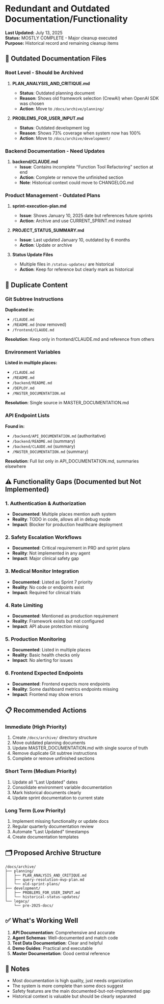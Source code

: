 # Redundant and Outdated Documentation/Functionality

**Last Updated:** July 13, 2025  
**Status:** MOSTLY COMPLETE - Major cleanup executed  
**Purpose:** Historical record and remaining cleanup items

## 📁 Outdated Documentation Files

### Root Level - Should be Archived
1. **PLAN_ANALYSIS_AND_CRITIQUE.md**
   - **Status**: Outdated planning document
   - **Reason**: Shows old framework selection (CrewAI) when OpenAI SDK was chosen
   - **Action**: Move to `/docs/archive/planning/`

2. **PROBLEMS_FOR_USER_INPUT.md**
   - **Status**: Outdated development log
   - **Reason**: Shows 73% coverage when system now has 100%
   - **Action**: Move to `/docs/archive/development/`

### Backend Documentation - Need Updates
1. **backend/CLAUDE.md**
   - **Issue**: Contains incomplete "Function Tool Refactoring" section at end
   - **Action**: Complete or remove the unfinished section
   - **Note**: Historical context could move to CHANGELOG.md

### Product Management - Outdated Plans
1. **sprint-execution-plan.md**
   - **Issue**: Shows January 10, 2025 date but references future sprints
   - **Action**: Archive and use CURRENT_SPRINT.md instead

2. **PROJECT_STATUS_SUMMARY.md**
   - **Issue**: Last updated January 10, outdated by 6 months
   - **Action**: Update or archive

3. **Status Update Files**
   - Multiple files in `/status-updates/` are historical
   - **Action**: Keep for reference but clearly mark as historical

## 🔁 Duplicate Content

### Git Subtree Instructions
**Duplicated in:**
- `/CLAUDE.md`
- `/README.md` (now removed)
- `/frontend/CLAUDE.md`

**Resolution**: Keep only in frontend/CLAUDE.md and reference from others

### Environment Variables
**Listed in multiple places:**
- `/CLAUDE.md`
- `/README.md`
- `/backend/README.md`
- `/DEPLOY.md`
- `/MASTER_DOCUMENTATION.md`

**Resolution**: Single source in MASTER_DOCUMENTATION.md

### API Endpoint Lists
**Found in:**
- `/backend/API_DOCUMENTATION.md` (authoritative)
- `/backend/README.md` (summary)
- `/backend/CLAUDE.md` (summary)
- `/MASTER_DOCUMENTATION.md` (summary)

**Resolution**: Full list only in API_DOCUMENTATION.md, summaries elsewhere

## ⚠️ Functionality Gaps (Documented but Not Implemented)

### 1. Authentication & Authorization
- **Documented**: Multiple places mention auth system
- **Reality**: TODO in code, allows all in debug mode
- **Impact**: Blocker for production healthcare deployment

### 2. Safety Escalation Workflows
- **Documented**: Critical requirement in PRD and sprint plans
- **Reality**: Not implemented in any agent
- **Impact**: Major clinical safety gap

### 3. Medical Monitor Integration
- **Documented**: Listed as Sprint 7 priority
- **Reality**: No code or endpoints exist
- **Impact**: Required for clinical trials

### 4. Rate Limiting
- **Documented**: Mentioned as production requirement
- **Reality**: Framework exists but not configured
- **Impact**: API abuse protection missing

### 5. Production Monitoring
- **Documented**: Listed in multiple places
- **Reality**: Basic health checks only
- **Impact**: No alerting for issues

### 6. Frontend Expected Endpoints
- **Documented**: Frontend expects more endpoints
- **Reality**: Some dashboard metrics endpoints missing
- **Impact**: Frontend may show errors

## 📋 Recommended Actions

### Immediate (High Priority)
1. Create `/docs/archive/` directory structure
2. Move outdated planning documents
3. Update MASTER_DOCUMENTATION.md with single source of truth
4. Remove duplicate Git subtree instructions
5. Complete or remove unfinished sections

### Short Term (Medium Priority)
1. Update all "Last Updated" dates
2. Consolidate environment variable documentation
3. Mark historical documents clearly
4. Update sprint documentation to current state

### Long Term (Low Priority)
1. Implement missing functionality or update docs
2. Regular quarterly documentation review
3. Automate "Last Updated" timestamps
4. Create documentation templates

## 🗂️ Proposed Archive Structure

```
/docs/archive/
├── planning/
│   ├── PLAN_ANALYSIS_AND_CRITIQUE.md
│   ├── query-resolution-mvp-plan.md
│   └── old-sprint-plans/
├── development/
│   ├── PROBLEMS_FOR_USER_INPUT.md
│   └── historical-status-updates/
└── legacy/
    └── pre-2025-docs/
```

## ✅ What's Working Well

1. **API Documentation**: Comprehensive and accurate
2. **Agent Schemas**: Well-documented and match code
3. **Test Data Documentation**: Clear and helpful
4. **Demo Guides**: Practical and executable
5. **Master Documentation**: Good central reference

## 📝 Notes

- Most documentation is high quality, just needs organization
- The system is more complete than some docs suggest
- Safety features are the main documented-but-not-implemented gap
- Historical context is valuable but should be clearly separated